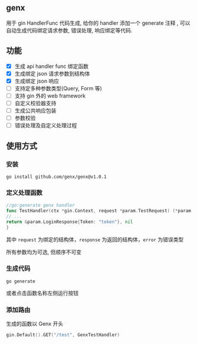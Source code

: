 ## genx

用于 gin HandlerFunc 代码生成, 给你的 handler 添加一个 generate 注释 , 可以自动生成代码绑定请求参数, 错误处理, 响应绑定等代码.

## 功能

- [x] 生成 api handler func 绑定函数
- [x] 生成绑定 json 请求参数到结构体
- [x] 生成绑定 json 响应
- [ ] 支持定多种参数类型(Query, Form 等)
- [ ] 支持 gin 外的 web framework
- [ ] 自定义校验器支持
- [ ] 生成公共响应包装
- [ ] 参数校验
- [ ] 错误处理及自定义处理过程

## 使用方式

### 安装

```shell
go install github.com/genx/genx@v1.0.1
```

### 定义处理函数

```go
//go:generate genx handler
func TestHandler(ctx *gin.Context, request *param.TestRequest) (*param.TestResponse, error) {
// ...
return &param.LoginResponse{Token: "token"}, nil
}
```

其中 `request` 为绑定的结构体，`response` 为返回的结构体，`error` 为错误类型

所有参数均为可选, 但顺序不可变

### 生成代码

```shell
go generate
```

或者点击函数名称左侧运行按钮

### 添加路由

生成的函数以 Genx 开头

```go
gin.Default().GET("/test", GenxTestHandler)
```